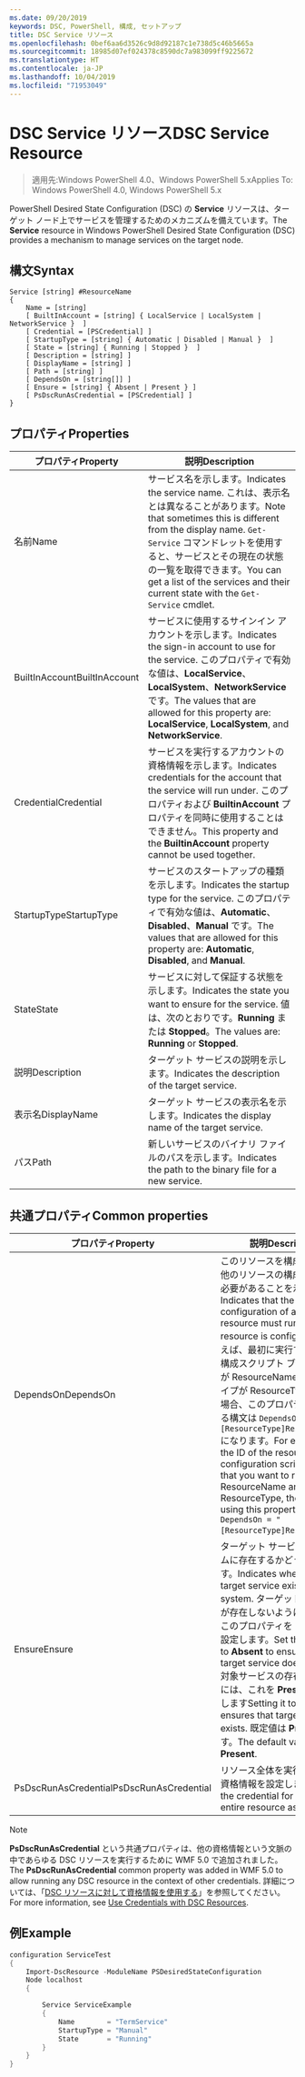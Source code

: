 ```yaml
---
ms.date: 09/20/2019
keywords: DSC, PowerShell, 構成, セットアップ
title: DSC Service リソース
ms.openlocfilehash: 0bef6aa6d3526c9d8d92187c1e738d5c46b5665a
ms.sourcegitcommit: 18985d07ef024378c8590dc7a983099ff9225672
ms.translationtype: HT
ms.contentlocale: ja-JP
ms.lasthandoff: 10/04/2019
ms.locfileid: "71953049"
---
```

# <a name="dsc-service-resource"></a><span data-ttu-id="4e538-103">DSC Service リソース</span><span class="sxs-lookup"><span data-stu-id="4e538-103">DSC Service Resource</span></span>

> <span data-ttu-id="4e538-104">適用先:Windows PowerShell 4.0、Windows PowerShell 5.x</span><span class="sxs-lookup"><span data-stu-id="4e538-104">Applies To: Windows PowerShell 4.0, Windows PowerShell 5.x</span></span>

<span data-ttu-id="4e538-105">PowerShell Desired State Configuration (DSC) の **Service** リソースは、ターゲット ノード上でサービスを管理するためのメカニズムを備えています。</span><span class="sxs-lookup"><span data-stu-id="4e538-105">The **Service** resource in Windows PowerShell Desired State Configuration (DSC) provides a mechanism to manage services on the target node.</span></span>

## <a name="syntax"></a><span data-ttu-id="4e538-106">構文</span><span class="sxs-lookup"><span data-stu-id="4e538-106">Syntax</span></span>

```Syntax
Service [string] #ResourceName
{
    Name = [string]
    [ BuiltInAccount = [string] { LocalService | LocalSystem | NetworkService }  ]
    [ Credential = [PSCredential] ]
    [ StartupType = [string] { Automatic | Disabled | Manual }  ]
    [ State = [string] { Running | Stopped }  ]
    [ Description = [string] ]
    [ DisplayName = [string] ]
    [ Path = [string] ]
    [ DependsOn = [string[]] ]
    [ Ensure = [string] { Absent | Present } ]
    [ PsDscRunAsCredential = [PSCredential] ]
}
```

## <a name="properties"></a><span data-ttu-id="4e538-107">プロパティ</span><span class="sxs-lookup"><span data-stu-id="4e538-107">Properties</span></span>

|<span data-ttu-id="4e538-108">プロパティ</span><span class="sxs-lookup"><span data-stu-id="4e538-108">Property</span></span> |<span data-ttu-id="4e538-109">説明</span><span class="sxs-lookup"><span data-stu-id="4e538-109">Description</span></span> |
|---|---|
|<span data-ttu-id="4e538-110">名前</span><span class="sxs-lookup"><span data-stu-id="4e538-110">Name</span></span> |<span data-ttu-id="4e538-111">サービス名を示します。</span><span class="sxs-lookup"><span data-stu-id="4e538-111">Indicates the service name.</span></span> <span data-ttu-id="4e538-112">これは、表示名とは異なることがあります。</span><span class="sxs-lookup"><span data-stu-id="4e538-112">Note that sometimes this is different from the display name.</span></span> <span data-ttu-id="4e538-113">`Get-Service` コマンドレットを使用すると、サービスとその現在の状態の一覧を取得できます。</span><span class="sxs-lookup"><span data-stu-id="4e538-113">You can get a list of the services and their current state with the `Get-Service` cmdlet.</span></span> |
|<span data-ttu-id="4e538-114">BuiltInAccount</span><span class="sxs-lookup"><span data-stu-id="4e538-114">BuiltInAccount</span></span> |<span data-ttu-id="4e538-115">サービスに使用するサインイン アカウントを示します。</span><span class="sxs-lookup"><span data-stu-id="4e538-115">Indicates the sign-in account to use for the service.</span></span> <span data-ttu-id="4e538-116">このプロパティで有効な値は、**LocalService**、**LocalSystem**、**NetworkService** です。</span><span class="sxs-lookup"><span data-stu-id="4e538-116">The values that are allowed for this property are: **LocalService**, **LocalSystem**, and **NetworkService**.</span></span> |
|<span data-ttu-id="4e538-117">Credential</span><span class="sxs-lookup"><span data-stu-id="4e538-117">Credential</span></span> |<span data-ttu-id="4e538-118">サービスを実行するアカウントの資格情報を示します。</span><span class="sxs-lookup"><span data-stu-id="4e538-118">Indicates credentials for the account that the service will run under.</span></span> <span data-ttu-id="4e538-119">このプロパティおよび **BuiltinAccount** プロパティを同時に使用することはできません。</span><span class="sxs-lookup"><span data-stu-id="4e538-119">This property and the **BuiltinAccount** property cannot be used together.</span></span> |
|<span data-ttu-id="4e538-120">StartupType</span><span class="sxs-lookup"><span data-stu-id="4e538-120">StartupType</span></span> |<span data-ttu-id="4e538-121">サービスのスタートアップの種類を示します。</span><span class="sxs-lookup"><span data-stu-id="4e538-121">Indicates the startup type for the service.</span></span> <span data-ttu-id="4e538-122">このプロパティで有効な値は、**Automatic**、**Disabled**、**Manual** です。</span><span class="sxs-lookup"><span data-stu-id="4e538-122">The values that are allowed for this property are: **Automatic**, **Disabled**, and **Manual**.</span></span> |
|<span data-ttu-id="4e538-123">State</span><span class="sxs-lookup"><span data-stu-id="4e538-123">State</span></span> |<span data-ttu-id="4e538-124">サービスに対して保証する状態を示します。</span><span class="sxs-lookup"><span data-stu-id="4e538-124">Indicates the state you want to ensure for the service.</span></span> <span data-ttu-id="4e538-125">値は、次のとおりです。**Running** または **Stopped**。</span><span class="sxs-lookup"><span data-stu-id="4e538-125">The values are: **Running** or **Stopped**.</span></span> |
|<span data-ttu-id="4e538-126">説明</span><span class="sxs-lookup"><span data-stu-id="4e538-126">Description</span></span> |<span data-ttu-id="4e538-127">ターゲット サービスの説明を示します。</span><span class="sxs-lookup"><span data-stu-id="4e538-127">Indicates the description of the target service.</span></span> |
|<span data-ttu-id="4e538-128">表示名</span><span class="sxs-lookup"><span data-stu-id="4e538-128">DisplayName</span></span> |<span data-ttu-id="4e538-129">ターゲット サービスの表示名を示します。</span><span class="sxs-lookup"><span data-stu-id="4e538-129">Indicates the display name of the target service.</span></span> |
|<span data-ttu-id="4e538-130">パス</span><span class="sxs-lookup"><span data-stu-id="4e538-130">Path</span></span> |<span data-ttu-id="4e538-131">新しいサービスのバイナリ ファイルのパスを示します。</span><span class="sxs-lookup"><span data-stu-id="4e538-131">Indicates the path to the binary file for a new service.</span></span> |

## <a name="common-properties"></a><span data-ttu-id="4e538-132">共通プロパティ</span><span class="sxs-lookup"><span data-stu-id="4e538-132">Common properties</span></span>

|<span data-ttu-id="4e538-133">プロパティ</span><span class="sxs-lookup"><span data-stu-id="4e538-133">Property</span></span> |<span data-ttu-id="4e538-134">説明</span><span class="sxs-lookup"><span data-stu-id="4e538-134">Description</span></span> |
|---|---|
|<span data-ttu-id="4e538-135">DependsOn</span><span class="sxs-lookup"><span data-stu-id="4e538-135">DependsOn</span></span> |<span data-ttu-id="4e538-136">このリソースを構成する前に、他のリソースの構成を実行する必要があることを示します。</span><span class="sxs-lookup"><span data-stu-id="4e538-136">Indicates that the configuration of another resource must run before this resource is configured.</span></span> <span data-ttu-id="4e538-137">たとえば、最初に実行するリソース構成スクリプト ブロックの ID が ResourceName で、そのタイプが ResourceType である場合、このプロパティを使用する構文は `DependsOn = "[ResourceType]ResourceName"` になります。</span><span class="sxs-lookup"><span data-stu-id="4e538-137">For example, if the ID of the resource configuration script block that you want to run first is ResourceName and its type is ResourceType, the syntax for using this property is `DependsOn = "[ResourceType]ResourceName"`.</span></span> |
|<span data-ttu-id="4e538-138">Ensure</span><span class="sxs-lookup"><span data-stu-id="4e538-138">Ensure</span></span> |<span data-ttu-id="4e538-139">ターゲット サービスがシステムに存在するかどうかを示します。</span><span class="sxs-lookup"><span data-stu-id="4e538-139">Indicates whether the target service exists on the system.</span></span> <span data-ttu-id="4e538-140">ターゲット サービスが存在しないようにするには、このプロパティを **[Absent]** に設定します。</span><span class="sxs-lookup"><span data-stu-id="4e538-140">Set this property to **Absent** to ensure that the target service does not exist.</span></span> <span data-ttu-id="4e538-141">対象サービスの存在を保証するには、これを **Present** に設定します</span><span class="sxs-lookup"><span data-stu-id="4e538-141">Setting it to **Present** ensures that target service exists.</span></span> <span data-ttu-id="4e538-142">既定値は **Present** です。</span><span class="sxs-lookup"><span data-stu-id="4e538-142">The default value is **Present**.</span></span> |
|<span data-ttu-id="4e538-143">PsDscRunAsCredential</span><span class="sxs-lookup"><span data-stu-id="4e538-143">PsDscRunAsCredential</span></span> |<span data-ttu-id="4e538-144">リソース全体を実行するための資格情報を設定します。</span><span class="sxs-lookup"><span data-stu-id="4e538-144">Sets the credential for running the entire resource as.</span></span> |

> [!NOTE]
> <span data-ttu-id="4e538-145">**PsDscRunAsCredential** という共通プロパティは、他の資格情報という文脈の中であらゆる DSC リソースを実行するために WMF 5.0 で追加されました。</span><span class="sxs-lookup"><span data-stu-id="4e538-145">The **PsDscRunAsCredential** common property was added in WMF 5.0 to allow running any DSC resource in the context of other credentials.</span></span> <span data-ttu-id="4e538-146">詳細については、「[DSC リソースに対して資格情報を使用する](../../../configurations/runasuser.md)」を参照してください。</span><span class="sxs-lookup"><span data-stu-id="4e538-146">For more information, see [Use Credentials with DSC Resources](../../../configurations/runasuser.md).</span></span>

## <a name="example"></a><span data-ttu-id="4e538-147">例</span><span class="sxs-lookup"><span data-stu-id="4e538-147">Example</span></span>

```powershell
configuration ServiceTest
{
    Import-DscResource -ModuleName PSDesiredStateConfiguration
    Node localhost
    {

        Service ServiceExample
        {
            Name        = "TermService"
            StartupType = "Manual"
            State       = "Running"
        }
    }
}
```